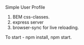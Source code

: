 Simple User Profile
1. BEM css-classes.
2. express server
3. browser-sync for live reloading.

To start - npm install, npm start.
